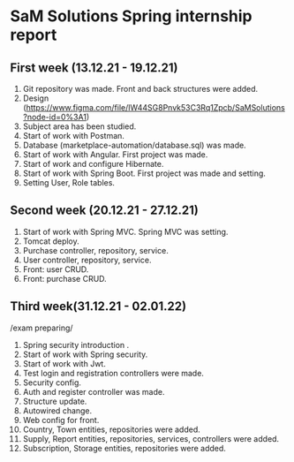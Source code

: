 # SaM Solutions Spring internship report 

## First week (13.12.21 - 19.12.21)

1. Git repository was made. Front and back structures were added.
2. Design (https://www.figma.com/file/lW44SG8Pnvk53C3Rq1Zpcb/SaMSolutions?node-id=0%3A1)
3. Subject area has been studied.
4. Start of work with Postman. 
5. Database (marketplace-automation/database.sql) was made.
6. Start of work with Angular. First project was made.
7. Start of work and configure Hibernate.
8. Start of work with Spring Boot. First project was made and setting. 
9. Setting User, Role tables.

## Second week (20.12.21 - 27.12.21)

1. Start of work with Spring MVC. Spring MVC was setting.
2. Tomcat deploy.
3. Purchase controller, repository, service.
4. User controller, repository, service.
5. Front: user CRUD.
6. Front: purchase CRUD.

## Third week(31.12.21 - 02.01.22)

/exam preparing/

1. Spring security introduction .
2. Start of work with Spring security.
3. Start of work with Jwt.
4. Test login and registration controllers were made.
5. Security config.
6. Auth and register controller was made.
7. Structure update.
8. Autowired change.
9. Web config for front.
10. Country, Town entities, repositories were added.
11. Supply, Report entities, repositories, services, controllers were added.
12. Subscription, Storage entities, repositories were added.